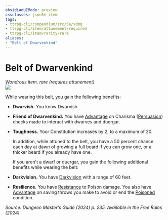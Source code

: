 ```yaml
---
obsidianUIMode: preview
cssclasses: json5e-item
tags:
- ttrpg-cli/compendium/src/5e/xdmg
- ttrpg-cli/item/attunement/required
- ttrpg-cli/item/rarity/rare
aliases: 
- "Belt of Dwarvenkind"
---
```

# Belt of Dwarvenkind
*Wondrous item, rare (requires attunement)*  
![](Mechanics/items/img/belt-of-dwarvenkind.webp#right)


While wearing this belt, you gain the following benefits:

- **Dwarvish.** You know Dwarvish.  
- **Friend of Dwarvenkind.** You have [Advantage](Mechanics/rules/variant-rules/advantage-xphb.md) on Charisma ([Persuasion](Mechanics/rules/skills.md#Persuasion)) checks made to interact with dwarves and duergar.  
- **Toughness.** Your Constitution increases by 2, to a maximum of 20.  

    In addition, while attuned to the belt, you have a 50 percent chance each day at dawn of growing a full beard if you can grow one, or a thicker beard if you already have one.  

    If you aren't a dwarf or duergar, you gain the following additional benefits while wearing the belt:  
- **Darkvision.** You have [Darkvision](Mechanics/rules/senses.md#Darkvision) with a range of 60 feet.  
- **Resilience.** You have [Resistance](Mechanics/rules/variant-rules/resistance-xphb.md) to Poison damage. You also have [Advantage](Mechanics/rules/variant-rules/advantage-xphb.md) on saving throws you make to avoid or end the [Poisoned](Mechanics/rules/conditions.md#Poisoned) condition.  

*Source: Dungeon Master's Guide (2024) p. 235. Available in the Free Rules (2024)*